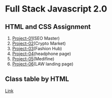# Full Stack Javascript 2.0

## HTML and CSS Assignment
1. [Project-01](./HTML%20and%20CSS%20assignments/Project-01/)(SEO Master)
2. [Project-02](./HTML%20and%20CSS%20assignments/Project-02/)(Crypto Market)
3. [Project-03](./HTML%20and%20CSS%20assignments/Project-03/)(Fashion Hub)
4. [Project-04](./HTML%20and%20CSS%20assignments/Project-04/)(headphone page)
5. [Project-05](./HTML%20and%20CSS%20assignments/Project-05/)(Medifine)
6. [Project-06](./HTML%20and%20CSS%20assignments/Project-06/)(LAW landing page)

## Class table by HTML
  [Link](./practice/html%20video%20table/class%20table.html)

